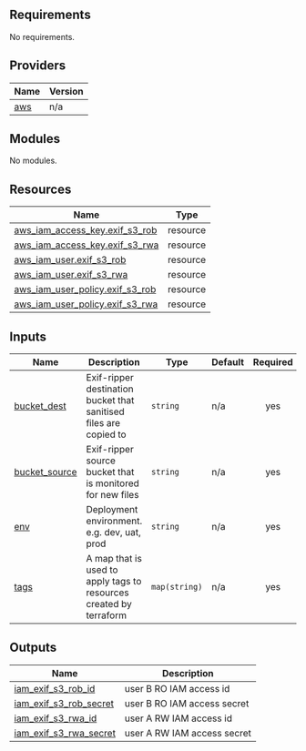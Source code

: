<!-- BEGIN_TF_DOCS -->
## Requirements

No requirements.

## Providers

| Name | Version |
|------|---------|
| <a name="provider_aws"></a> [aws](#provider\_aws) | n/a |

## Modules

No modules.

## Resources

| Name | Type |
|------|------|
| [aws_iam_access_key.exif_s3_rob](https://registry.terraform.io/providers/hashicorp/aws/latest/docs/resources/iam_access_key) | resource |
| [aws_iam_access_key.exif_s3_rwa](https://registry.terraform.io/providers/hashicorp/aws/latest/docs/resources/iam_access_key) | resource |
| [aws_iam_user.exif_s3_rob](https://registry.terraform.io/providers/hashicorp/aws/latest/docs/resources/iam_user) | resource |
| [aws_iam_user.exif_s3_rwa](https://registry.terraform.io/providers/hashicorp/aws/latest/docs/resources/iam_user) | resource |
| [aws_iam_user_policy.exif_s3_rob](https://registry.terraform.io/providers/hashicorp/aws/latest/docs/resources/iam_user_policy) | resource |
| [aws_iam_user_policy.exif_s3_rwa](https://registry.terraform.io/providers/hashicorp/aws/latest/docs/resources/iam_user_policy) | resource |

## Inputs

| Name | Description | Type | Default | Required |
|------|-------------|------|---------|:--------:|
| <a name="input_bucket_dest"></a> [bucket\_dest](#input\_bucket\_dest) | Exif-ripper destination bucket that sanitised files are copied to | `string` | n/a | yes |
| <a name="input_bucket_source"></a> [bucket\_source](#input\_bucket\_source) | Exif-ripper source bucket that is monitored for new files | `string` | n/a | yes |
| <a name="input_env"></a> [env](#input\_env) | Deployment environment. e.g. dev, uat, prod | `string` | n/a | yes |
| <a name="input_tags"></a> [tags](#input\_tags) | A map that is used to apply tags to resources created by terraform | `map(string)` | n/a | yes |

## Outputs

| Name | Description |
|------|-------------|
| <a name="output_iam_exif_s3_rob_id"></a> [iam\_exif\_s3\_rob\_id](#output\_iam\_exif\_s3\_rob\_id) | user B RO IAM access id |
| <a name="output_iam_exif_s3_rob_secret"></a> [iam\_exif\_s3\_rob\_secret](#output\_iam\_exif\_s3\_rob\_secret) | user B RO IAM access secret |
| <a name="output_iam_exif_s3_rwa_id"></a> [iam\_exif\_s3\_rwa\_id](#output\_iam\_exif\_s3\_rwa\_id) | user A RW IAM access id |
| <a name="output_iam_exif_s3_rwa_secret"></a> [iam\_exif\_s3\_rwa\_secret](#output\_iam\_exif\_s3\_rwa\_secret) | user A RW IAM access secret |
<!-- END_TF_DOCS -->